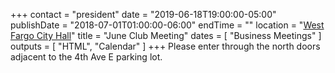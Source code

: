 +++
contact = "president"
date = "2019-06-18T19:00:00-05:00"
publishDate = "2018-07-01T01:00:00-06:00"
endTime = ""
location = "[West Fargo City Hall](/places/west-fargo-city-hall/)"
title = "June Club Meeting"
dates = [ "Business Meetings" ]
outputs = [ "HTML", "Calendar" ]
+++
Please enter through the north
doors adjacent to the 4th Ave E parking lot.

